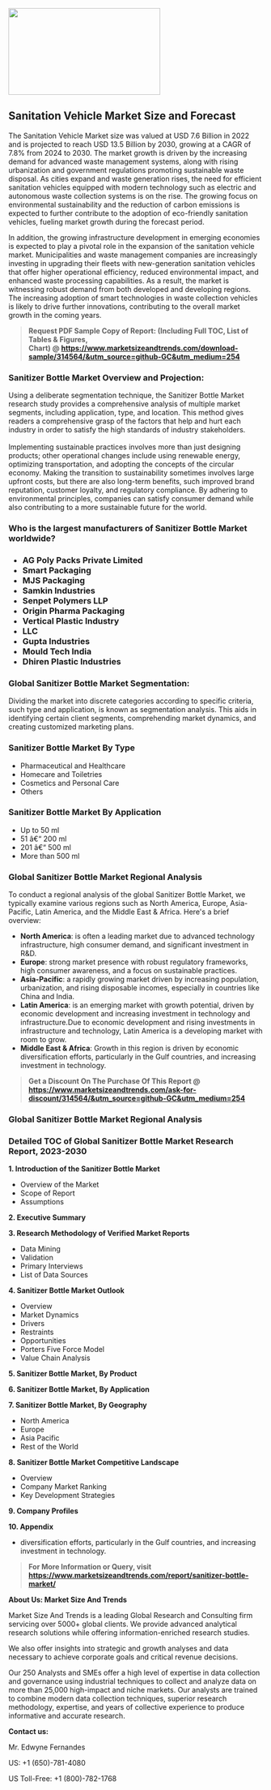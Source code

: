 <p><img class="alignnone size-medium wp-image-20088" src="https://ffe5etoiles.com/wp-content/uploads/2024/12/MST1-300x171.png" alt="" width="300" height="171" /></p><h2>Sanitation Vehicle Market Size and Forecast</h2><p>The Sanitation Vehicle Market size was valued at USD 7.6 Billion in 2022 and is projected to reach USD 13.5 Billion by 2030, growing at a CAGR of 7.8% from 2024 to 2030. The market growth is driven by the increasing demand for advanced waste management systems, along with rising urbanization and government regulations promoting sustainable waste disposal. As cities expand and waste generation rises, the need for efficient sanitation vehicles equipped with modern technology such as electric and autonomous waste collection systems is on the rise. The growing focus on environmental sustainability and the reduction of carbon emissions is expected to further contribute to the adoption of eco-friendly sanitation vehicles, fueling market growth during the forecast period.</p><p>In addition, the growing infrastructure development in emerging economies is expected to play a pivotal role in the expansion of the sanitation vehicle market. Municipalities and waste management companies are increasingly investing in upgrading their fleets with new-generation sanitation vehicles that offer higher operational efficiency, reduced environmental impact, and enhanced waste processing capabilities. As a result, the market is witnessing robust demand from both developed and developing regions. The increasing adoption of smart technologies in waste collection vehicles is likely to drive further innovations, contributing to the overall market growth in the coming years.</p></p><blockquote id="" class=""><strong>Request PDF Sample Copy of Report: (Including Full TOC, List of Tables &amp; Figures, Chart)&nbsp;@&nbsp;<strong><a href="https://www.marketsizeandtrends.com/download-sample/314564/&utm_source=github-GC&utm_medium=254" target="_blank">https://www.marketsizeandtrends.com/download-sample/314564/&utm_source=github-GC&utm_medium=254</a></strong></strong></blockquote><h3 id="" class="">Sanitizer Bottle Market&nbsp;Overview and Projection:</h3><p id="" class="">Using a deliberate segmentation technique, the Sanitizer Bottle Market research study provides a comprehensive analysis of multiple market segments, including application, type, and location. This method gives readers a comprehensive grasp of the factors that help and hurt each industry in order to satisfy the high standards of industry stakeholders. <br /> <br />Implementing sustainable practices involves more than just designing products; other operational changes include using renewable energy, optimizing transportation, and adopting the concepts of the circular economy. Making the transition to sustainability sometimes involves large upfront costs, but there are also long-term benefits, such improved brand reputation, customer loyalty, and regulatory compliance. By adhering to environmental principles, companies can satisfy consumer demand while also contributing to a more sustainable future for the world.</p><h3 id="" class="">Who is the largest manufacturers of&nbsp;Sanitizer Bottle Market worldwide?</h3><h3 class=""><p><ul><li>AG Poly Packs Private Limited </li><li> Smart Packaging </li><li> MJS Packaging </li><li> Samkin Industries </li><li> Senpet Polymers LLP </li><li> Origin Pharma Packaging </li><li> Vertical Plastic Industry </li><li> LLC </li><li> Gupta Industries </li><li> Mould Tech India </li><li> Dhiren Plastic Industries</li></ul></p></h3><h3 id="" class="">Global&nbsp;Sanitizer Bottle Market Segmentation:</h3><p id="" class="">Dividing the market into discrete categories according to specific criteria, such type and application, is known as segmentation analysis. This aids in identifying certain client segments, comprehending market dynamics, and creating customized marketing plans.</p><h3 id="" class="">Sanitizer Bottle Market&nbsp;By Type</h3><p><p><ul><li>Pharmaceutical and Healthcare</li><li> Homecare and Toiletries</li><li> Cosmetics and Personal Care</li><li> Others</p></li></ul></p></p><h3 id="" class="">Sanitizer Bottle Market&nbsp;By Application</h3><p class=""><p><ul><li>Up to 50 ml</li><li> 51 â€“ 200 ml</li><li> 201 â€“ 500 ml</li><li> More than 500 ml</li></ul></p></p><h3 id="" class="">Global Sanitizer Bottle Market Regional Analysis</h3><p id="" class="">To conduct a regional analysis of the global Sanitizer Bottle Market, we typically examine various regions such as North America, Europe, Asia-Pacific, Latin America, and the Middle East &amp; Africa. Here's a brief overview:</p><ul><li><strong>North America</strong>: is often a leading market due to advanced technology infrastructure, high consumer demand, and significant investment in R&amp;D.</li><li><strong>Europe</strong>: strong market presence with robust regulatory frameworks, high consumer awareness, and a focus on sustainable practices.</li><li><strong>Asia-Pacific</strong>: a rapidly growing market driven by increasing population, urbanization, and rising disposable incomes, especially in countries like China and India.</li><li><strong>Latin America</strong>: is an emerging market with growth potential, driven by economic development and increasing investment in technology and infrastructure.Due to economic development and rising investments in infrastructure and technology, Latin America is a developing market with room to grow.</li><li><strong>Middle East &amp; Africa</strong>: Growth in this region is driven by economic diversification efforts, particularly in the Gulf countries, and increasing investment in technology.</li></ul><blockquote id="" class=""><strong>Get a Discount On The Purchase Of This Report @ <strong><a href="https://www.marketsizeandtrends.com/ask-for-discount/314564/&utm_source=github-GC&utm_medium=254" target="_blank">https://www.marketsizeandtrends.com/ask-for-discount/314564/&utm_source=github-GC&utm_medium=254</a></strong></strong></blockquote><h3 id="" class="">Global Sanitizer Bottle Market Regional Analysis</h3><h3 id="" class="">Detailed TOC of Global Sanitizer Bottle Market Research Report, 2023-2030</h3><p id="" class=""><strong>1. Introduction of the Sanitizer Bottle Market</strong></p><ul><li>Overview of the Market</li><li>Scope of Report</li><li>Assumptions</li></ul><p id="" class=""><strong>2. Executive Summary</strong></p><p id="" class=""><strong>3. Research Methodology of Verified Market Reports</strong></p><ul><li>Data Mining</li><li>Validation</li><li>Primary Interviews</li><li>List of Data Sources</li></ul><p id="" class=""><strong>4. Sanitizer Bottle Market Outlook</strong></p><ul><li>Overview</li><li>Market Dynamics</li><li>Drivers</li><li>Restraints</li><li>Opportunities</li><li>Porters Five Force Model</li><li>Value Chain Analysis</li></ul><p id="" class=""><strong>5. Sanitizer Bottle Market, By Product</strong></p><p id="" class=""><strong>6. Sanitizer Bottle Market, By Application</strong></p><p id="" class=""><strong>7. Sanitizer Bottle Market, By Geography</strong></p><ul><li>North America</li><li>Europe</li><li>Asia Pacific</li><li>Rest of the World</li></ul><p id="" class=""><strong>8. Sanitizer Bottle Market Competitive Landscape</strong></p><ul><li>Overview</li><li>Company Market Ranking</li><li>Key Development Strategies</li></ul><p id="" class=""><strong>9. Company Profiles</strong></p><p id="" class=""><strong>10. Appendix</strong></p><ul><li>diversification efforts, particularly in the Gulf countries, and increasing investment in technology.</li></ul><blockquote id="" class=""><strong>For More Information or Query, visit <strong><strong><a href="https://www.marketsizeandtrends.com/report/sanitizer-bottle-market/" target="_blank">https://www.marketsizeandtrends.com/report/sanitizer-bottle-market/</a></strong></strong></strong></blockquote><p id="" class=""><strong>About Us: Market Size And Trends</strong></p><p id="" class="">Market Size And Trends is a leading Global Research and Consulting firm servicing over 5000+ global clients. We provide advanced analytical research solutions while offering information-enriched research studies.</p><p id="" class="">We also offer insights into strategic and growth analyses and data necessary to achieve corporate goals and critical revenue decisions.</p><p id="" class="">Our 250 Analysts and SMEs offer a high level of expertise in data collection and governance using industrial techniques to collect and analyze data on more than 25,000 high-impact and niche markets. Our analysts are trained to combine modern data collection techniques, superior research methodology, expertise, and years of collective experience to produce informative and accurate research.</p><p id="" class=""><strong>Contact us:</strong></p><p id="" class="">Mr. Edwyne Fernandes</p><p id="" class="">US: +1 (650)-781-4080</p><p id="" class="">US Toll-Free: +1 (800)-782-1768</p>
